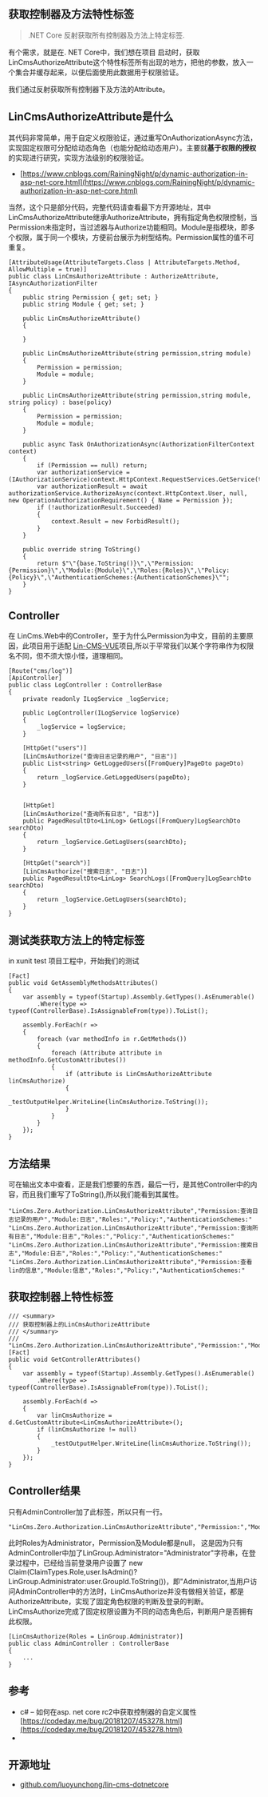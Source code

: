 ## 获取控制器及方法特性标签

> .NET Core 反射获取所有控制器及方法上特定标签.

有个需求，就是在. NET Core中，我们想在项目 启动时，获取LinCmsAuthorizeAttribute这个特性标签所有出现的地方，把他的参数，放入一个集合并缓存起来，以便后面使用此数据用于权限验证。

我们通过反射获取所有控制器下及方法的Attribute。

## LinCmsAuthorizeAttribute是什么
其代码非常简单，用于自定义权限验证，通过重写OnAuthorizationAsync方法，实现固定权限可分配给动态角色（也能分配给动态用户）。主要就**基于权限的授权**的实现进行研究，实现方法级别的权限验证。
- [https://www.cnblogs.com/RainingNight/p/dynamic-authorization-in-asp-net-core.html](https://www.cnblogs.com/RainingNight/p/dynamic-authorization-in-asp-net-core.html)

当然，这个只是部分代码，完整代码请查看最下方开源地址，其中LinCmsAuthorizeAttribute继承AuthorizeAttribute，拥有指定角色权限控制，当Permission未指定时，当过滤器与Authorize功能相同。Module是指模块，即多个权限，属于同一个模块，方便前台展示为树型结构。Permission属性的值不可重复。


```
[AttributeUsage(AttributeTargets.Class | AttributeTargets.Method, AllowMultiple = true)]
public class LinCmsAuthorizeAttribute : AuthorizeAttribute, IAsyncAuthorizationFilter
{
    public string Permission { get; set; }
    public string Module { get; set; }

    public LinCmsAuthorizeAttribute()
    {

    }

    public LinCmsAuthorizeAttribute(string permission,string module)
    {
        Permission = permission;
        Module = module;
    }

    public LinCmsAuthorizeAttribute(string permission,string module, string policy) : base(policy)
    {
        Permission = permission;
        Module = module;
    }

    public async Task OnAuthorizationAsync(AuthorizationFilterContext context)
    {
        if (Permission == null) return;
        var authorizationService = (IAuthorizationService)context.HttpContext.RequestServices.GetService(typeof(IAuthorizationService));
        var authorizationResult = await authorizationService.AuthorizeAsync(context.HttpContext.User, null, new OperationAuthorizationRequirement() { Name = Permission });
        if (!authorizationResult.Succeeded)
        {
            context.Result = new ForbidResult();
        }
    }

    public override string ToString()
    {
        return $"\"{base.ToString()}\",\"Permission:{Permission}\",\"Module:{Module}\",\"Roles:{Roles}\",\"Policy:{Policy}\",\"AuthenticationSchemes:{AuthenticationSchemes}\"";
    }
}
```
## Controller
在 LinCms.Web中的Controller，至于为什么Permission为中文，目前的主要原因，此项目用于适配 [Lin-CMS-VUE](https://github.com/TaleLin/lin-cms-vue)项目,所以于平常我们以某个字符串作为权限名不同，但不须大惊小怪，道理相同。

```
[Route("cms/log")]
[ApiController]
public class LogController : ControllerBase
{
    private readonly ILogService _logService;

    public LogController(ILogService logService)
    {
        _logService = logService;
    }

    [HttpGet("users")]
    [LinCmsAuthorize("查询日志记录的用户", "日志")]
    public List<string> GetLoggedUsers([FromQuery]PageDto pageDto)
    {
        return _logService.GetLoggedUsers(pageDto);
    }

 
    [HttpGet]
    [LinCmsAuthorize("查询所有日志", "日志")]
    public PagedResultDto<LinLog> GetLogs([FromQuery]LogSearchDto searchDto)
    {
        return _logService.GetLogUsers(searchDto);
    }

    [HttpGet("search")]
    [LinCmsAuthorize("搜索日志", "日志")]
    public PagedResultDto<LinLog> SearchLogs([FromQuery]LogSearchDto searchDto)
    {
        return _logService.GetLogUsers(searchDto);
    }
}
```
## 测试类获取方法上的特定标签
in xunit test 项目工程中，开始我们的测试

```
[Fact]
public void GetAssemblyMethodsAttributes()
{
    var assembly = typeof(Startup).Assembly.GetTypes().AsEnumerable()
        .Where(type => typeof(ControllerBase).IsAssignableFrom(type)).ToList();

    assembly.ForEach(r =>
    {
        foreach (var methodInfo in r.GetMethods())
        {
            foreach (Attribute attribute in methodInfo.GetCustomAttributes())
            {
                if (attribute is LinCmsAuthorizeAttribute linCmsAuthorize)
                {
                    _testOutputHelper.WriteLine(linCmsAuthorize.ToString());
                }
            }
        }
    });
}    
```
## 方法结果
可在输出文本中查看，正是我们想要的东西，最后一行，是其他Controller中的内容，而且我们重写了ToString(),所以我们能看到其属性。

```
"LinCms.Zero.Authorization.LinCmsAuthorizeAttribute","Permission:查询日志记录的用户","Module:日志","Roles:","Policy:","AuthenticationSchemes:"
"LinCms.Zero.Authorization.LinCmsAuthorizeAttribute","Permission:查询所有日志","Module:日志","Roles:","Policy:","AuthenticationSchemes:"
"LinCms.Zero.Authorization.LinCmsAuthorizeAttribute","Permission:搜索日志","Module:日志","Roles:","Policy:","AuthenticationSchemes:"
"LinCms.Zero.Authorization.LinCmsAuthorizeAttribute","Permission:查看lin的信息","Module:信息","Roles:","Policy:","AuthenticationSchemes:"

```

## 获取控制器上特性标签
```
/// <summary>
/// 获取控制器上的LinCmsAuthorizeAttribute
/// </summary>
/// "LinCms.Zero.Authorization.LinCmsAuthorizeAttribute","Permission:","Module:","Roles:Administrator","Policy:","AuthenticationSchemes:"
[Fact]
public void GetControllerAttributes()
{
    var assembly = typeof(Startup).Assembly.GetTypes().AsEnumerable()
        .Where(type => typeof(ControllerBase).IsAssignableFrom(type)).ToList();

    assembly.ForEach(d =>
    {
        var linCmsAuthorize = d.GetCustomAttribute<LinCmsAuthorizeAttribute>();
        if (linCmsAuthorize != null)
        {
            _testOutputHelper.WriteLine(linCmsAuthorize.ToString());
        }
    });
}
```

## Controller结果
只有AdminController加了此标签，所以只有一行。
```
"LinCms.Zero.Authorization.LinCmsAuthorizeAttribute","Permission:","Module:","Roles:Administrator","Policy:","AuthenticationSchemes:"
```

此时Roles为Administrator，Permission及Module都是null，
这是因为只有AdminController中加了LinGroup.Administrator="Administrator"字符串，在登录过程中，已经给当前登录用户设置了 new Claim(ClaimTypes.Role,user.IsAdmin()?LinGroup.Administrator:user.GroupId.ToString())，即"Administrator,当用户访问AdminController中的方法时，LinCmsAuthorize并没有做相关验证，都是AuthorizeAttribute，实现了固定角色权限的判断及登录的判断。LinCmsAuthorize完成了固定权限设置为不同的动态角色后，判断用户是否拥有此权限。
```
[LinCmsAuthorize(Roles = LinGroup.Administrator)]
public class AdminController : ControllerBase
{
    ...
}
```



## 参考
- c# – 如何在asp. net core rc2中获取控制器的自定义属性 [https://codeday.me/bug/20181207/453278.html](https://codeday.me/bug/20181207/453278.html)
- 



## 开源地址
- [github.com/luoyunchong/lin-cms-dotnetcore](github.com/luoyunchong/lin-cms-dotnetcore)

